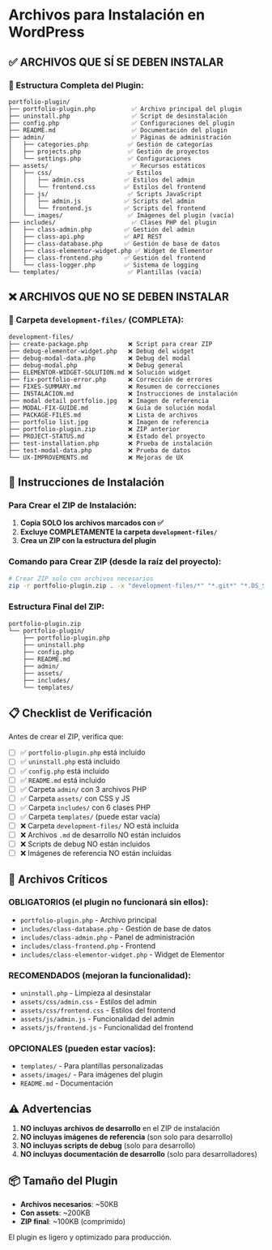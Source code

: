 # Archivos para Instalación en WordPress

## ✅ ARCHIVOS QUE SÍ SE DEBEN INSTALAR

### 📁 Estructura Completa del Plugin:
```
portfolio-plugin/
├── portfolio-plugin.php          ✅ Archivo principal del plugin
├── uninstall.php                 ✅ Script de desinstalación
├── config.php                    ✅ Configuraciones del plugin
├── README.md                     ✅ Documentación del plugin
├── admin/                        ✅ Páginas de administración
│   ├── categories.php           ✅ Gestión de categorías
│   ├── projects.php             ✅ Gestión de proyectos
│   └── settings.php             ✅ Configuraciones
├── assets/                       ✅ Recursos estáticos
│   ├── css/                     ✅ Estilos
│   │   ├── admin.css           ✅ Estilos del admin
│   │   └── frontend.css        ✅ Estilos del frontend
│   ├── js/                      ✅ Scripts JavaScript
│   │   ├── admin.js            ✅ Scripts del admin
│   │   └── frontend.js         ✅ Scripts del frontend
│   └── images/                  ✅ Imágenes del plugin (vacía)
├── includes/                     ✅ Clases PHP del plugin
│   ├── class-admin.php         ✅ Gestión del admin
│   ├── class-api.php           ✅ API REST
│   ├── class-database.php      ✅ Gestión de base de datos
│   ├── class-elementor-widget.php ✅ Widget de Elementor
│   ├── class-frontend.php      ✅ Gestión del frontend
│   └── class-logger.php        ✅ Sistema de logging
└── templates/                   ✅ Plantillas (vacía)
```

## ❌ ARCHIVOS QUE NO SE DEBEN INSTALAR

### 📁 Carpeta `development-files/` (COMPLETA):
```
development-files/
├── create-package.php           ❌ Script para crear ZIP
├── debug-elementor-widget.php   ❌ Debug del widget
├── debug-modal-data.php         ❌ Debug del modal
├── debug-modal.php              ❌ Debug general
├── ELEMENTOR-WIDGET-SOLUTION.md ❌ Solución widget
├── fix-portfolio-error.php      ❌ Corrección de errores
├── FIXES-SUMMARY.md             ❌ Resumen de correcciones
├── INSTALACION.md               ❌ Instrucciones de instalación
├── modal detail portfolio.jpg   ❌ Imagen de referencia
├── MODAL-FIX-GUIDE.md           ❌ Guía de solución modal
├── PACKAGE-FILES.md             ❌ Lista de archivos
├── portfolio list.jpg           ❌ Imagen de referencia
├── portfolio-plugin.zip         ❌ ZIP anterior
├── PROJECT-STATUS.md            ❌ Estado del proyecto
├── test-installation.php        ❌ Prueba de instalación
├── test-modal-data.php          ❌ Prueba de datos
└── UX-IMPROVEMENTS.md           ❌ Mejoras de UX
```

## 🚀 Instrucciones de Instalación

### Para Crear el ZIP de Instalación:
1. **Copia SOLO los archivos marcados con ✅**
2. **Excluye COMPLETAMENTE la carpeta `development-files/`**
3. **Crea un ZIP con la estructura del plugin**

### Comando para Crear ZIP (desde la raíz del proyecto):
```bash
# Crear ZIP solo con archivos necesarios
zip -r portfolio-plugin.zip . -x "development-files/*" "*.git*" "*.DS_Store"
```

### Estructura Final del ZIP:
```
portfolio-plugin.zip
└── portfolio-plugin/
    ├── portfolio-plugin.php
    ├── uninstall.php
    ├── config.php
    ├── README.md
    ├── admin/
    ├── assets/
    ├── includes/
    └── templates/
```

## 📋 Checklist de Verificación

Antes de crear el ZIP, verifica que:

- [ ] ✅ `portfolio-plugin.php` está incluido
- [ ] ✅ `uninstall.php` está incluido
- [ ] ✅ `config.php` está incluido
- [ ] ✅ `README.md` está incluido
- [ ] ✅ Carpeta `admin/` con 3 archivos PHP
- [ ] ✅ Carpeta `assets/` con CSS y JS
- [ ] ✅ Carpeta `includes/` con 6 clases PHP
- [ ] ✅ Carpeta `templates/` (puede estar vacía)
- [ ] ❌ Carpeta `development-files/` NO está incluida
- [ ] ❌ Archivos `.md` de desarrollo NO están incluidos
- [ ] ❌ Scripts de debug NO están incluidos
- [ ] ❌ Imágenes de referencia NO están incluidas

## 🎯 Archivos Críticos

### **OBLIGATORIOS** (el plugin no funcionará sin ellos):
- `portfolio-plugin.php` - Archivo principal
- `includes/class-database.php` - Gestión de base de datos
- `includes/class-admin.php` - Panel de administración
- `includes/class-frontend.php` - Frontend
- `includes/class-elementor-widget.php` - Widget de Elementor

### **RECOMENDADOS** (mejoran la funcionalidad):
- `uninstall.php` - Limpieza al desinstalar
- `assets/css/admin.css` - Estilos del admin
- `assets/css/frontend.css` - Estilos del frontend
- `assets/js/admin.js` - Funcionalidad del admin
- `assets/js/frontend.js` - Funcionalidad del frontend

### **OPCIONALES** (pueden estar vacíos):
- `templates/` - Para plantillas personalizadas
- `assets/images/` - Para imágenes del plugin
- `README.md` - Documentación

## ⚠️ Advertencias

1. **NO incluyas archivos de desarrollo** en el ZIP de instalación
2. **NO incluyas imágenes de referencia** (son solo para desarrollo)
3. **NO incluyas scripts de debug** (solo para desarrollo)
4. **NO incluyas documentación de desarrollo** (solo para desarrolladores)

## 📦 Tamaño del Plugin

- **Archivos necesarios**: ~50KB
- **Con assets**: ~200KB
- **ZIP final**: ~100KB (comprimido)

El plugin es ligero y optimizado para producción.
